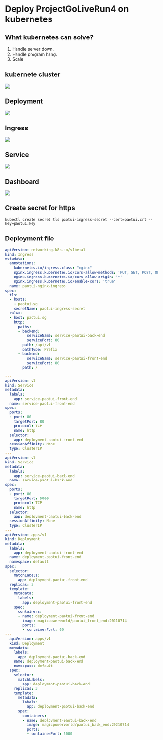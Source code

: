 # Deploy ProjectGoLiveRun4 on kubernetes
## What kubernetes can solve?
1. Handle server down.
2. Handle program hang.
3. Scale
## kubernete cluster
![](https://i.imgur.com/Z9GJfmE.png)
## Deployment
![](https://i.imgur.com/rWwiAEF.png)
## Ingress
![](https://i.imgur.com/ooz23FM.png)
## Service
![](https://i.imgur.com/FlJ4xgY.png)
## Dashboard
![](https://i.imgur.com/2sP1kQX.png)
## Create secret for https
```shell=
kubectl create secret tls paotui-ingress-secret --cert=paotui.crt --key=paotui.key
```
## Deployment file
```yaml
apiVersion: networking.k8s.io/v1beta1 
kind: Ingress
metadata:
  annotations:
    kubernetes.io/ingress.class: "nginx"
    nginx.ingress.kubernetes.io/cors-allow-methods: 'PUT, GET, POST, OPTIONS'
    nginx.ingress.kubernetes.io/cors-allow-origin: '*'
    nginx.ingress.kubernetes.io/enable-cors: 'true'
  name: paotui-nginx-ingress
spec:
  tls:
  - hosts:
    - paotui.sg
    secretName: paotui-ingress-secret
  rules:
  - host: paotui.sg
    http:
      paths:
      - backend:
          serviceName: service-paotui-back-end
          servicePort: 80
        path: /api/v1
        pathType: Prefix
      - backend:
          serviceName: service-paotui-front-end
          servicePort: 80
        path: /

---
apiVersion: v1
kind: Service
metadata:
  labels:
    app: service-paotui-front-end
  name: service-paotui-front-end
spec:
  ports:
  - port: 80
    targetPort: 80
    protocol: TCP
    name: http
  selector:
    app: deployment-paotui-front-end
  sessionAffinity: None
  type: ClusterIP
---
apiVersion: v1
kind: Service
metadata:
  labels:
    app: service-paotui-back-end
  name: service-paotui-back-end
spec:
  ports:
  - port: 80
    targetPort: 5000
    protocol: TCP
    name: http
  selector:
    app: deployment-paotui-back-end
  sessionAffinity: None
  type: ClusterIP
---
apiVersion: apps/v1
kind: Deployment
metadata:
  labels:
    app: deployment-paotui-front-end
  name: deployment-paotui-front-end
  namespace: default
spec:
  selector:
    matchLabels:
      app: deployment-paotui-front-end
  replicas: 3
  template:
    metadata:
      labels:
        app: deployment-paotui-front-end
    spec:
      containers:
      - name: deployment-paotui-front-end
        image: magicpowerworld/paotui_front_end:20210714
        ports:
        - containerPort: 80
---
  apiVersion: apps/v1
  kind: Deployment
  metadata:
    labels:
      app: deployment-paotui-back-end
    name: deployment-paotui-back-end
    namespace: default
  spec:
    selector:
      matchLabels:
        app: deployment-paotui-back-end
    replicas: 3
    template:
      metadata:
        labels:
          app: deployment-paotui-back-end
      spec:
        containers:
        - name: deployment-paotui-back-end
          image: magicpowerworld/paotui_back_end:20210714
          ports:
          - containerPort: 5000

```


